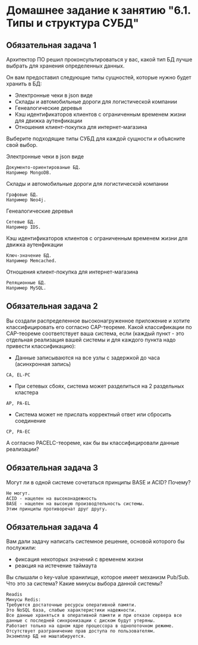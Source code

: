 # Домашнее задание к занятию "6.1. Типы и структура СУБД"


## Обязательная задача 1
Архитектор ПО решил проконсультироваться у вас, какой тип БД лучше выбрать для хранения определенных данных.

Он вам предоставил следующие типы сущностей, которые нужно будет хранить в БД:
- Электронные чеки в json виде
- Склады и автомобильные дороги для логистической компании
- Генеалогические деревья
- Кэш идентификаторов клиентов с ограниченным временем жизни для движка аутенфикации
- Отношения клиент-покупка для интернет-магазина

Выберите подходящие типы СУБД для каждой сущности и объясните свой выбор.


Электронные чеки в json виде
```
Документо-ориентированые БД.
Например MongoDB.
```
Склады и автомобильные дороги для логистической компании
```
Графовые БД.
Например Neo4j.
```
Генеалогические деревья
```
Сетевые БД.
Например IDS.
```

Кэш идентификаторов клиентов с ограниченным временем жизни для движка аутенфикации
```
Ключ-значение БД.
Например Memcached.
```

Отношения клиент-покупка для интернет-магазина
```
Реляционные БД.
Например MySQL.
```

## Обязательная задача 2
Вы создали распределенное высоконагруженное приложение и хотите классифицировать его согласно CAP-теореме. Какой классификации по CAP-теореме соответствует ваша система, если (каждый пункт - это отдельная реализация вашей системы и для каждого пункта надо привести классификацию):

- Данные записываются на все узлы с задержкой до часа (асинхронная запись)
```
CA, EL-PC
```
- При сетевых сбоях, система может разделиться на 2 раздельных кластера
```
AP, PA-EL
```
- Система может не прислать корректный ответ или сбросить соединение
```
CP, PA-EC
```

А согласно PACELC-теореме, как бы вы классифицировали данные реализации?




## Обязательная задача 3

Могут ли в одной системе сочетаться принципы BASE и ACID? Почему?

```
Не могут. 
ACID - нацелен на высоконадежность
BASE - нацелен на высокую производтельность системы.
Этим принципы противоречат друг другу. 
```

## Обязательная задача 4

Вам дали задачу написать системное решение, основой которого бы послужили:

- фиксация некоторых значений с временем жизни
- реакция на истечение таймаута

Вы слышали о key-value хранилище, которое имеет механизм Pub/Sub. Что это за система? Какие минусы выбора данной системы?

```
Readis
Минусы Redis:
Требуются достаточные ресурсы оперативной памяти. 
Это NoSQL база, слабые характеристики надежности.  
Все данные храняться в оперативной памяти и при отказе сервера все данные с последней синхронизации с диском будут утеряны.
Работает только на одном ядре процессора в однопоточном режиме.
Отсутствует разграничение прав доступа по пользователям.
Экземпляр БД не маштабируется.
```
